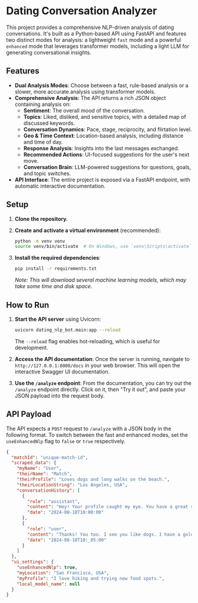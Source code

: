 # Dating Conversation Analyzer

This project provides a comprehensive NLP-driven analysis of dating conversations. It's built as a Python-based API using FastAPI and features two distinct modes for analysis: a lightweight `fast` mode and a powerful `enhanced` mode that leverages transformer models, including a light LLM for generating conversational insights.

## Features

- **Dual Analysis Modes**: Choose between a fast, rule-based analysis or a slower, more accurate analysis using transformer models.
- **Comprehensive Analysis**: The API returns a rich JSON object containing analysis on:
    - **Sentiment**: The overall mood of the conversation.
    - **Topics**: Liked, disliked, and sensitive topics, with a detailed map of discussed keywords.
    - **Conversation Dynamics**: Pace, stage, reciprocity, and flirtation level.
    - **Geo & Time Context**: Location-based analysis, including distance and time of day.
    - **Response Analysis**: Insights into the last messages exchanged.
    - **Recommended Actions**: UI-focused suggestions for the user's next move.
    - **Conversation Brain**: LLM-powered suggestions for questions, goals, and topic switches.
- **API Interface**: The entire project is exposed via a FastAPI endpoint, with automatic interactive documentation.

## Setup

1.  **Clone the repository.**

2.  **Create and activate a virtual environment** (recommended):
    ```bash
    python -m venv venv
    source venv/bin/activate  # On Windows, use `venv\Scripts\activate`
    ```

3.  **Install the required dependencies**:
    ```bash
    pip install -r requirements.txt
    ```
    *Note: This will download several machine learning models, which may take some time and disk space.*

## How to Run

1.  **Start the API server** using Uvicorn:
    ```bash
    uvicorn dating_nlp_bot.main:app --reload
    ```
    The `--reload` flag enables hot-reloading, which is useful for development.

2.  **Access the API documentation**:
    Once the server is running, navigate to `http://127.0.0.1:8000/docs` in your web browser. This will open the interactive Swagger UI documentation.

3.  **Use the `/analyze` endpoint**:
    From the documentation, you can try out the `/analyze` endpoint directly. Click on it, then "Try it out", and paste your JSON payload into the request body.

## API Payload

The API expects a `POST` request to `/analyze` with a JSON body in the following format. To switch between the fast and enhanced modes, set the `useEnhancedNlp` flag to `false` or `true` respectively.

```json
{
  "matchId": "unique-match-id",
  "scraped_data": {
    "myName": "User",
    "theirName": "Match",
    "theirProfile": "Loves dogs and long walks on the beach.",
    "theirLocationString": "Los Angeles, USA",
    "conversationHistory": [
      {
        "role": "assistant",
        "content": "Hey! Your profile caught my eye. You have a great smile.",
        "date": "2024-08-18T10:00:00"
      },
      {
        "role": "user",
        "content": "Thanks! You too. I see you like dogs. I have a golden retriever!",
        "date": "2024-08-18T10:_05:00"
      }
    ]
  },
  "ui_settings": {
    "useEnhancedNlp": true,
    "myLocation": "San Francisco, USA",
    "myProfile": "I love hiking and trying new food spots.",
    "local_model_name": null
  }
}
```
